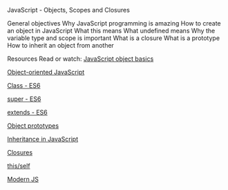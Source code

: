 JavaScript - Objects, Scopes and Closures

General objectives
Why JavaScript programming is amazing
How to create an object in JavaScript
What this means
What undefined means
Why the variable type and scope is important
What is a closure
What is a prototype
How to inherit an object from another

Resources
Read or watch:
[JavaScript object basics](https://intranet.alxswe.com/rltoken/dsSkBB-Cj0tqUFL8eOZLLQ)  

[Object-oriented JavaScript](https://intranet.alxswe.com/rltoken/qqgqdyHPzUZkKQ5UMnw2MQ)  

[Class - ES6](https://intranet.alxswe.com/rltoken/NEm-UViCThD5hfq_3Lj9Hg)  

[super - ES6](https://intranet.alxswe.com/rltoken/_cxdVKsdqPWbbp2cHtQSbQ)  

[extends - ES6](https://intranet.alxswe.com/rltoken/6wdl6Bc5yjBplpiZKmr6Zw)  

[Object prototypes](https://intranet.alxswe.com/rltoken/NiBbDiOlfhfUf4eIigglIw)  

[Inheritance in JavaScript](https://intranet.alxswe.com/rltoken/qqgqdyHPzUZkKQ5UMnw2MQ)

[Closures](https://intranet.alxswe.com/rltoken/CybTMKEDNdTdU99kx_OXgQ)  

[this/self](https://intranet.alxswe.com/rltoken/XcOkisoKPud4faDDkLMABw)  

[Modern JS](https://intranet.alxswe.com/rltoken/rU_q2J3qGWfvTYNllW8JnA)
